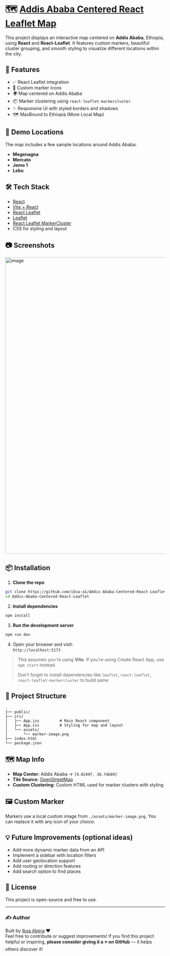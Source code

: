 # 🗺️ [Addis Ababa Centered React Leaflet Map](https://www.addis-ababa-map.vercel.app/)

This project displays an interactive map centered on **Addis Ababa**, Ethiopia, using **React** and **React-Leaflet**. It features custom markers, beautiful cluster grouping, and smooth styling to visualize different locations within the city.

## 🚀 Features

- ✅ React Leaflet integration  
- 📍 Custom marker icons  
- 🌍 Map centered on Addis Ababa  
- 📦 Marker clustering using `react-leaflet-markercluster`  
- ✨ Responsive UI with styled borders and shadows
- 🗺️ MaxBound to Ethiopia (More Local Map)

## 📌 Demo Locations

The map includes a few sample locations around Addis Ababa:
- **Megenagna**
- **Mercato**
- **Jemo 1**
- **Lebu**

## 🛠️ Tech Stack

- [React](https://reactjs.org/)
- [Vite + React](https://vitejs.dev/guide/)
- [React Leaflet](https://react-leaflet.js.org/)
- [Leaflet](https://leafletjs.com/)
- [React Leaflet MarkerCluster](https://github.com/YUzhva/react-leaflet-markercluster)
- CSS for styling and layout

## 📷 Screenshots

<img width="1843" height="935" alt="image" src="https://github.com/user-attachments/assets/cb44a1be-1131-4b15-9482-1660cb758c97" />



## 📦 Installation

1. **Clone the repo**

```bash
git clone https://github.com/ibsa-a1/Addis-Ababa-Centered-React-Leaflet.git
cd Addis-Ababa-Centered-React-Leaflet
```

2. **Install dependencies**

```bash
npm install
```

3. **Run the development server**

```bash
npm run dev
```

4. Open your browser and visit:  
`http://localhost:5173`

> This assumes you're using **Vite**. If you're using Create React App, use `npm start` instead.
>
> Don't forget to install dependencies like `leaflet`, `react-leaflet`, `react-leaflet-markercluster` to build same

## 📁 Project Structure

```
.
├── public/
├── src/
│   ├── App.jsx         # Main React component
│   ├── App.css         # Styling for map and layout
│   └── assets/
│       └── marker-image.png
├── index.html
└── package.json
```

## 🗺️ Map Info

- **Map Center:** Addis Ababa → `[9.02497, 38.74689]`
- **Tile Source:** [OpenStreetMap](https://www.openstreetmap.org/)
- **Custom Clustering:** Custom HTML used for marker clusters with styling

## 🖼️ Custom Marker

Markers use a local custom image from `./assets/marker-image.png`. You can replace it with any icon of your choice.

## 💡 Future Improvements (optional ideas)

- Add more dynamic marker data from an API
- Implement a sidebar with location filters
- Add user geolocation support
- Add routing or direction features
- Add search option to find places

## 📜 License

This project is open-source and free to use.

---

### ✍️ Author

Built by [Ibsa Abera](https://github.com/ibsa-a1) ❤️  
Feel free to contribute or suggest improvements! 
If you find this project helpful or inspiring, **please consider giving it a ⭐ on GitHub** — it helps others discover it!
